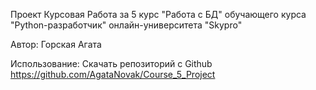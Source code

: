 Проект Курсовая Работа за 5 курс "Работа с БД" обучающего курса "Python-разработчик" онлайн-университета "Skypro" 

Автор:
Горская Агата


Использование:
Скачать репозиторий с Github 
https://github.com/AgataNovak/Course_5_Project

